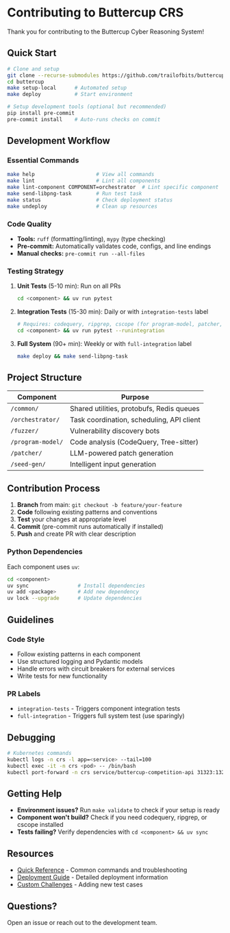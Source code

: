 # Contributing to Buttercup CRS

Thank you for contributing to the Buttercup Cyber Reasoning System!

## Quick Start

```bash
# Clone and setup
git clone --recurse-submodules https://github.com/trailofbits/buttercup.git
cd buttercup
make setup-local      # Automated setup
make deploy           # Start environment

# Setup development tools (optional but recommended)
pip install pre-commit
pre-commit install    # Auto-runs checks on commit
```

## Development Workflow

### Essential Commands

```bash
make help                    # View all commands
make lint                    # Lint all components
make lint-component COMPONENT=orchestrator  # Lint specific component
make send-libpng-task        # Run test task
make status                  # Check deployment status
make undeploy                # Clean up resources
```

### Code Quality

- **Tools:** `ruff` (formatting/linting), `mypy` (type checking)
- **Pre-commit:** Automatically validates code, configs, and line endings
- **Manual checks:** `pre-commit run --all-files`

### Testing Strategy

1. **Unit Tests** (5-10 min): Run on all PRs
   ```bash
   cd <component> && uv run pytest
   ```

2. **Integration Tests** (15-30 min): Daily or with `integration-tests` label
   ```bash
   # Requires: codequery, ripgrep, cscope (for program-model, patcher, seed-gen)
   cd <component> && uv run pytest --runintegration
   ```

3. **Full System** (90+ min): Weekly or with `full-integration` label
   ```bash
   make deploy && make send-libpng-task
   ```

## Project Structure

| Component | Purpose |
|-----------|---------|
| `/common/` | Shared utilities, protobufs, Redis queues |
| `/orchestrator/` | Task coordination, scheduling, API client |
| `/fuzzer/` | Vulnerability discovery bots |
| `/program-model/` | Code analysis (CodeQuery, Tree-sitter) |
| `/patcher/` | LLM-powered patch generation |
| `/seed-gen/` | Intelligent input generation |

## Contribution Process

1. **Branch** from main: `git checkout -b feature/your-feature`
2. **Code** following existing patterns and conventions
3. **Test** your changes at appropriate level
4. **Commit** (pre-commit runs automatically if installed)
5. **Push** and create PR with clear description

### Python Dependencies

Each component uses `uv`:
```bash
cd <component>
uv sync                # Install dependencies
uv add <package>       # Add new dependency
uv lock --upgrade      # Update dependencies
```

## Guidelines

### Code Style
- Follow existing patterns in each component
- Use structured logging and Pydantic models
- Handle errors with circuit breakers for external services
- Write tests for new functionality

### PR Labels
- `integration-tests` - Triggers component integration tests
- `full-integration` - Triggers full system test (use sparingly)

## Debugging

```bash
# Kubernetes commands
kubectl logs -n crs -l app=<service> --tail=100
kubectl exec -it -n crs <pod> -- /bin/bash
kubectl port-forward -n crs service/buttercup-competition-api 31323:1323
```

## Getting Help

- **Environment issues?** Run `make validate` to check if your setup is ready
- **Component won't build?** Check if you need codequery, ripgrep, or cscope installed
- **Tests failing?** Verify dependencies with `cd <component> && uv sync`

## Resources

- [Quick Reference](guides/QUICK_REFERENCE.md) - Common commands and troubleshooting
- [Deployment Guide](deployment/README.md) - Detailed deployment information
- [Custom Challenges](guides/CUSTOM_CHALLENGES.md) - Adding new test cases

## Questions?

Open an issue or reach out to the development team.

